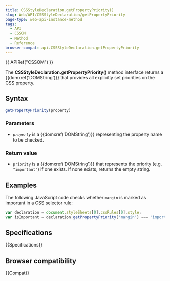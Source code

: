 ```yaml
---
title: CSSStyleDeclaration.getPropertyPriority()
slug: Web/API/CSSStyleDeclaration/getPropertyPriority
page-type: web-api-instance-method
tags:
  - API
  - CSSOM
  - Method
  - Reference
browser-compat: api.CSSStyleDeclaration.getPropertyPriority
---
```

{{ APIRef("CSSOM") }}

The **CSSStyleDeclaration.getPropertyPriority()** method interface returns
a {{domxref('DOMString')}} that provides all explicitly set priorities on the CSS
property.

## Syntax

```js
getPropertyPriority(property)
```

### Parameters

- *`property`* is a {{domxref('DOMString')}} representing the
  property name to be checked.

### Return value

- `priority` is a {{domxref('DOMString')}} that represents the
  priority (e.g. `"important"`) if one exists. If none exists, returns the
  empty string.

## Examples

The following JavaScript code checks whether `margin` is marked as important
in a CSS selector rule:

```js
var declaration = document.styleSheets[0].cssRules[0].style;
var isImportant = declaration.getPropertyPriority('margin') === 'important';
```

## Specifications

{{Specifications}}

## Browser compatibility

{{Compat}}
